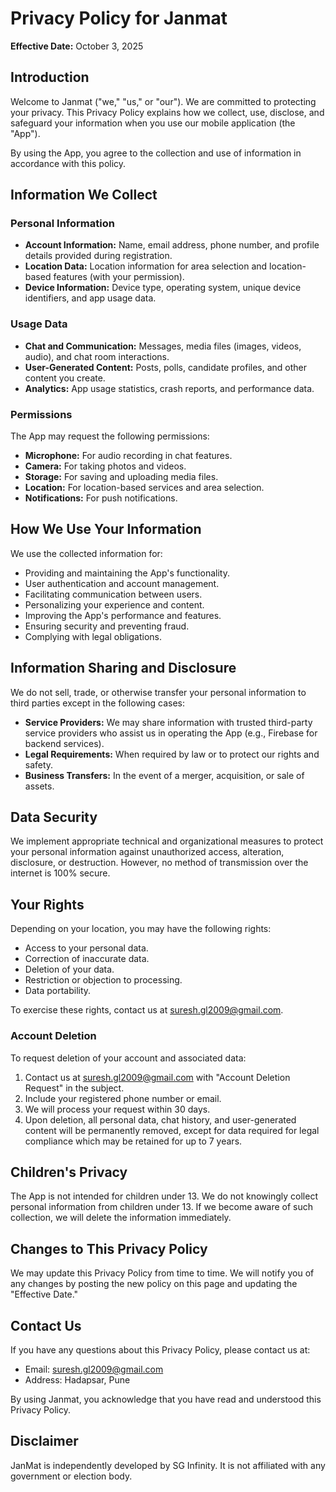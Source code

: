 # Privacy Policy for Janmat

**Effective Date:** October 3, 2025

## Introduction

Welcome to Janmat ("we," "us," or "our"). We are committed to protecting your privacy. This Privacy Policy explains how we collect, use, disclose, and safeguard your information when you use our mobile application (the "App").

By using the App, you agree to the collection and use of information in accordance with this policy.

## Information We Collect

### Personal Information
- **Account Information:** Name, email address, phone number, and profile details provided during registration.
- **Location Data:** Location information for area selection and location-based features (with your permission).
- **Device Information:** Device type, operating system, unique device identifiers, and app usage data.

### Usage Data
- **Chat and Communication:** Messages, media files (images, videos, audio), and chat room interactions.
- **User-Generated Content:** Posts, polls, candidate profiles, and other content you create.
- **Analytics:** App usage statistics, crash reports, and performance data.

### Permissions
The App may request the following permissions:
- **Microphone:** For audio recording in chat features.
- **Camera:** For taking photos and videos.
- **Storage:** For saving and uploading media files.
- **Location:** For location-based services and area selection.
- **Notifications:** For push notifications.

## How We Use Your Information

We use the collected information for:
- Providing and maintaining the App's functionality.
- User authentication and account management.
- Facilitating communication between users.
- Personalizing your experience and content.
- Improving the App's performance and features.
- Ensuring security and preventing fraud.
- Complying with legal obligations.

## Information Sharing and Disclosure

We do not sell, trade, or otherwise transfer your personal information to third parties except in the following cases:
- **Service Providers:** We may share information with trusted third-party service providers who assist us in operating the App (e.g., Firebase for backend services).
- **Legal Requirements:** When required by law or to protect our rights and safety.
- **Business Transfers:** In the event of a merger, acquisition, or sale of assets.

## Data Security

We implement appropriate technical and organizational measures to protect your personal information against unauthorized access, alteration, disclosure, or destruction. However, no method of transmission over the internet is 100% secure.

## Your Rights

Depending on your location, you may have the following rights:
- Access to your personal data.
- Correction of inaccurate data.
- Deletion of your data.
- Restriction or objection to processing.
- Data portability.

To exercise these rights, contact us at suresh.gl2009@gmail.com.

### Account Deletion
To request deletion of your account and associated data:
1. Contact us at suresh.gl2009@gmail.com with "Account Deletion Request" in the subject.
2. Include your registered phone number or email.
3. We will process your request within 30 days.
4. Upon deletion, all personal data, chat history, and user-generated content will be permanently removed, except for data required for legal compliance which may be retained for up to 7 years.

## Children's Privacy

The App is not intended for children under 13. We do not knowingly collect personal information from children under 13. If we become aware of such collection, we will delete the information immediately.

## Changes to This Privacy Policy

We may update this Privacy Policy from time to time. We will notify you of any changes by posting the new policy on this page and updating the "Effective Date."

## Contact Us

If you have any questions about this Privacy Policy, please contact us at:
- Email: suresh.gl2009@gmail.com
- Address: Hadapsar, Pune

By using Janmat, you acknowledge that you have read and understood this Privacy Policy.
## Disclaimer

JanMat is independently developed by SG Infinity. It is not affiliated with any government or election body.